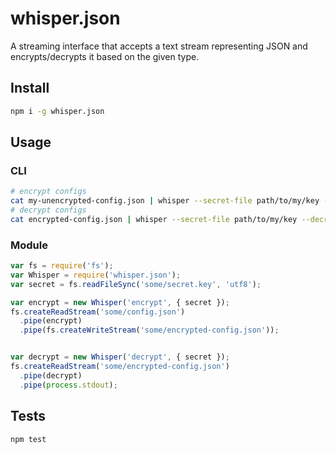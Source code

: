 # whisper.json

A streaming interface that accepts a text stream representing JSON and
encrypts/decrypts it based on the given type.

## Install
```sh
npm i -g whisper.json
```

## Usage

### CLI

```sh
# encrypt configs
cat my-unencrypted-config.json | whisper --secret-file path/to/my/key --encrypt > encrypted-config.json
# decrypt configs
cat encrypted-config.json | whisper --secret-file path/to/my/key --decrypt > decrypted.json
```

### Module

```js
var fs = require('fs');
var Whisper = require('whisper.json');
var secret = fs.readFileSync('some/secret.key', 'utf8');

var encrypt = new Whisper('encrypt', { secret });
fs.createReadStream('some/config.json')
  .pipe(encrypt)
  .pipe(fs.createWriteStream('some/encrypted-config.json'));


var decrypt = new Whisper('decrypt', { secret });
fs.createReadStream('some/encrypted-config.json')
  .pipe(decrypt)
  .pipe(process.stdout);
```


## Tests
```sh
npm test
```
